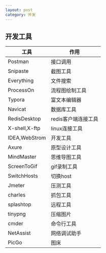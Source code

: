 ```yaml
---
layout: post
category: 开发
---
```

## 开发工具

| 工具          | 作用                |
| ------------- | ------------------- |
| Postman       | 接口调用            |
| Snipaste      | 截图工具            |
| Everything    | 文件搜索            |
| ProcessOn     | 流程图绘制工具      |
| Typora        | 富文本编辑器        |
| Navicat       | 数据库工具          |
| RedisDesktop  | redis客户端连接工具 |
| X-shell,X-ftp | linux连接工具       |
| IDEA,WebStrom | 开发工具            |
| Axure         | 原型设计工具        |
| MindMaster    | 思维导图工具        |
| ScreenToGif   | gif录制工具         |
| SwitchHosts   | 切换host            |
| Jmeter        | 压测工具            |
| charles       | 抓包工具            |
| splashtop     | 远程工具            |
| tinypng       | 压缩图片            |
| cmder         | 命令行工具          |
| NetAssist     | 网络调试助手        |
| PicGo         | 图床                |
